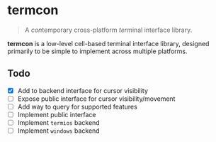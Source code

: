# termcon

> A *con*temporary cross-platform *term*inal interface library.

**termcon** is a low-level cell-based terminal interface library, designed
primarily to be simple to implement across multiple platforms.

## Todo

- [x] Add to backend interface for cursor visibility
- [ ] Expose public interface for cursor visibility/movement
- [ ] Add way to query for supported features
- [ ] Implement public interface
- [ ] Implement `termios` backend
- [ ] Implement `windows` backend
